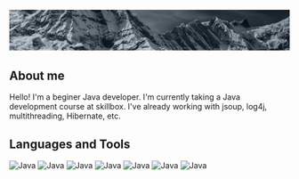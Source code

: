 [![Header](https://github.com/boreman-code/boreman-code/blob/main/assets/Mounts.jpg)](https://github.com/boreman-code)

## About me
Hello! I'm a beginer Java developer. I'm currently taking a Java development course at skillbox. I've already working with jsoup, log4j, multithreading, Hibernate, etc.

## Languages and Tools
![Java](https://img.shields.io/badge/-Java-828282?style=for-the-badge&logo=java&logoColor=FFFFFF)
![Java](https://img.shields.io/badge/-HTML-828282?style=for-the-badge&logo=HTML5&logoColor=E34F26)
![Java](https://img.shields.io/badge/-CSS-828282?style=for-the-badge&logo=CSS3&logoColor=1572B6)
![Java](https://img.shields.io/badge/-jsoup-828282?style=for-the-badge&logo=data:https://github.com/boreman-code/boreman-code/blob/main/assets/letter_j.png;base64&logoColor=37527F)
![Java](https://img.shields.io/badge/-MySQL-828282?style=for-the-badge&logo=MySQL&logoColor=4479A1)
![Java](https://img.shields.io/badge/-log4j-828282?style=for-the-badge&logo=Apache&logoColor=D22128)
![Java](https://img.shields.io/badge/-Git-828282?style=for-the-badge&logo=Git&logoColor=F05032)
